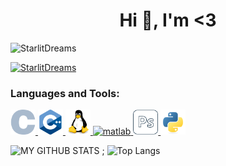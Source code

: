 

<h1 align="center">Hi 💖, I'm  &lt;3 </h1>

<p align="left"> <img src="https://komarev.com/ghpvc/?username=StarlitDreams&label=Profile%20views&color=0e75b6&style=flat" alt="StarlitDreams" /> </p>
<p align="left"> <a href="https://twitter.com/StarlitDreamsss" target="blank"><img src="https://img.shields.io/twitter/follow/StarlitDreamsss?logo=twitter&style=for-the-badge" alt="StarlitDreams" /></a> </p>
</p>

<h3 align="left">Languages and Tools:</h3>
<p align="left"> <a href="https://www.cprogramming.com/" target="_blank" rel="noreferrer"> <img src="https://raw.githubusercontent.com/devicons/devicon/master/icons/c/c-original.svg" alt="c" width="40" height="40"/> </a> <a href="https://www.w3schools.com/cpp/" target="_blank" rel="noreferrer"> <img src="https://raw.githubusercontent.com/devicons/devicon/master/icons/cplusplus/cplusplus-original.svg" alt="cplusplus" width="40" height="40"/> </a> <a href="https://www.linux.org/" target="_blank" rel="noreferrer"> <img src="https://raw.githubusercontent.com/devicons/devicon/master/icons/linux/linux-original.svg" alt="linux" width="40" height="40"/> </a> <a href="https://www.mathworks.com/" target="_blank" rel="noreferrer"> <img src="https://upload.wikimedia.org/wikipedia/commons/2/21/Matlab_Logo.png" alt="matlab" width="40" height="40"/> </a> <a href="https://www.photoshop.com/en" target="_blank" rel="noreferrer"> <img src="https://raw.githubusercontent.com/devicons/devicon/master/icons/photoshop/photoshop-line.svg" alt="photoshop" width="40" height="40"/> </a> <a href="https://www.python.org" target="_blank" rel="noreferrer"> <img src="https://raw.githubusercontent.com/devicons/devicon/master/icons/python/python-original.svg" alt="python" width="40" height="40"/> </a> </p>

![MY GITHUB STATS ; ](https://github-readme-stats.vercel.app/api?username=StarlitDreams&show_icons=true&bg_color=00000000)
![Top Langs](https://github-readme-stats.vercel.app/api/top-langs/?username=StarlitDreams&show_icons=true&bg_color=00000000)

